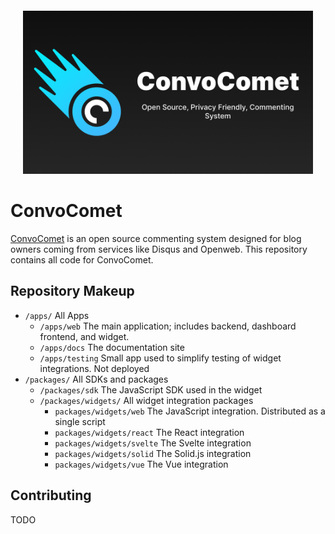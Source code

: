 <div class="text-xs-center" align="center" style="margin: 20px">
<a href="https://convocomet.dev"><img src="https://github.com/AsyncBanana/convocomet/blob/main/assets/Banner.png" alt="ConvoComet Banner"></a>
</div>

# ConvoComet

[ConvoComet](https://convocomet.dev) is an open source commenting system designed for blog owners coming from services like Disqus and Openweb. This repository contains all code for ConvoComet.

## Repository Makeup

- `/apps/` All Apps
  - `/apps/web` The main application; includes backend, dashboard frontend, and widget.
  - `/apps/docs` The documentation site
  - `/apps/testing` Small app used to simplify testing of widget integrations. Not deployed
- `/packages/` All SDKs and packages
  - `/packages/sdk` The JavaScript SDK used in the widget
  - `/packages/widgets/` All widget integration packages
    - `packages/widgets/web` The JavaScript integration. Distributed as a single script
    - `packages/widgets/react` The React integration
    - `packages/widgets/svelte` The Svelte integration
    - `packages/widgets/solid` The Solid.js integration
    - `packages/widgets/vue` The Vue integration

## Contributing

TODO
